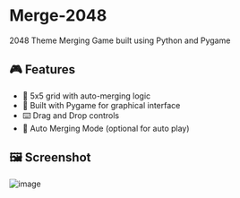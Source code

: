 # Merge-2048
2048 Theme Merging Game built using Python and Pygame

## 🎮 Features

- 🔢 5x5 grid with auto-merging logic
- 🎨 Built with Pygame for graphical interface
- ⌨️ Drag and Drop controls
- 🧠 Auto Merging Mode (optional for auto play)

## 🖼️ Screenshot
![image](https://github.com/user-attachments/assets/8be3ecbb-de9a-40ba-ac25-ecde635b3828)
